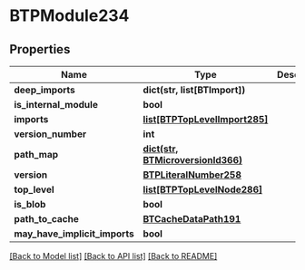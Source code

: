 # BTPModule234

## Properties
Name | Type | Description | Notes
------------ | ------------- | ------------- | -------------
**deep_imports** | **dict(str, list[BTImport])** |  | [optional] 
**is_internal_module** | **bool** |  | [optional] 
**imports** | [**list[BTPTopLevelImport285]**](BTPTopLevelImport285.md) |  | [optional] 
**version_number** | **int** |  | [optional] 
**path_map** | [**dict(str, BTMicroversionId366)**](BTMicroversionId366.md) |  | [optional] 
**version** | [**BTPLiteralNumber258**](BTPLiteralNumber258.md) |  | [optional] 
**top_level** | [**list[BTPTopLevelNode286]**](BTPTopLevelNode286.md) |  | [optional] 
**is_blob** | **bool** |  | [optional] 
**path_to_cache** | [**BTCacheDataPath191**](BTCacheDataPath191.md) |  | [optional] 
**may_have_implicit_imports** | **bool** |  | [optional] 

[[Back to Model list]](../README.md#documentation-for-models) [[Back to API list]](../README.md#documentation-for-api-endpoints) [[Back to README]](../README.md)


